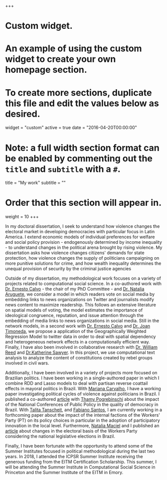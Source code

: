 +++
# Custom widget.
# An example of using the custom widget to create your own homepage section.
# To create more sections, duplicate this file and edit the values below as desired.
widget = "custom"
active = true
date = "2016-04-20T00:00:00"

# Note: a full width section format can be enabled by commenting out the `title` and `subtitle` with a `#`.
title = "My work"
subtitle = ""

# Order that this section will appear in.
weight = 10
+++

In my doctoral dissertation, I seek to understand how violence changes the electoral market in developing democracies with particular focus in Latin America. I extend economic models of individual preferences for welfare and social policy provision - endogenously determined by income inequality - to understand changes in the political arena brought by rising violence. My dissertation asks how violence changes citizens' demands for state protection, how violence changes the supply of politicians campaigning on more punitive solutions for crime, and how wealth inequality determines the unequal provision of security by the criminal justice agencies

Outside of my dissertation, my methodological work focuses on a variety of projects related to
computational social science. In a co-authored work with [Dr. Ernesto Calvo](https://www.stonybrook.edu/commcms/cas/faculty_and_staff/faculty_affairs/_profiles/sawyer.php) - the chair of my PhD Committee - and [Dr. Natalia Aruguete](https://unq.academia.edu/nataliaaruguete), we consider a model in which readers vote on social media by embedding links to news organizations on Twitter and journalists modify news content to maximize readership. This follows an extensive literature on spatial models of voting, the model estimates the importance of ideological congruence, reputation, and issue attention through the embedding of media links to news organizations in social media. Still in the network models, in a second work with [Dr. Ernesto Calvo](https://www.stonybrook.edu/commcms/cas/faculty_and_staff/faculty_affairs/_profiles/sawyer.php) and [Dr. Joan Timoneda]("https://joantimoneda.netlify.com/"), we propose a application of the Geographically Weighted Regression Model to twitter data in order to deal with spatial dependency and heterogeneous network effects in a computationally efficient way. Finally, 
I have also been involved in collaborative research with [Dr. William Reed](http://willreed.org/) and [Dr.Katherine Sawyer](https://www.stonybrook.edu/commcms/cas/faculty_and_staff/faculty_affairs/_profiles/sawyer.php). In this project, we use computational text analysis to analyze the content of constitutions created by rebel groups involved in civil wars.

Additionally,  I have been involved in a variety of projects more focused on Brazilian politics. I have been working in a single-authored paper in which I combine RDD and Lasso models to deal with partisan reverse coattail effects in mayoral politics in Brazil. With [Mariana Carvalho](http://www.maricarvalho.com/), I have  a working paper investigating political cycles of violence against politicians in Brazil. I published a co-authored [article](http://www.scielo.br/pdf/dados/v60n1/0011-5258-dados-60-1-0007.pdf) with [Thamy Pogrebinschi](https://thamypogrebinschi.org/) about the impact of the National Conferences of Public Policy in the quality of democracy in Brazil. With [Talita Tanscheit](http://buscatextual.cnpq.br/buscatextual/visualizacv.do?id=K4451567H6), and [Fabiano Santos](http://buscatextual.cnpq.br/buscatextual/visualizacv.do?id=K4782116Z3), I am currently working in a forthcoming paper about the impact of the internal factions of the Workers' Party (PT) on its policy choices in particular in the adoption of participatory innovation in the local level. Furthermore,  [Natalia Maciel](http://buscatextual.cnpq.br/buscatextual/visualizacv.do?id=K4219233E9) and I published an [article](http://www.scielo.br/pdf/op/v23n1/1807-0191-op-23-1-0096.pdf) about changes in the electoral basis of the Workers Party considering the national legislative elections in Brazil. 

Finally, I have been fortunate with the opportunity to attend some of the Summer Institutes focused in political methodological during the last two years. In 2018, I attended the ICPSR Summer Institute receiving the generous funding from the EITM Certification Scholarship. This summer, I will be attending the Summer Institute in Computational Social Science in Princeton and the Summer Institute of the EITM in Emory.